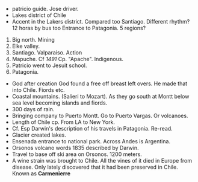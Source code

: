 - patricio guide. Jose driver.
- Lakes district of Chile
- Accent in the Lakers district. Compared too Santiago. Different rhythm? 12 horas by bus too Entrance to Patagonia. 5 regions?
1. Big north. Mining
2. Elke valley.
3. Santiago. Valparaiso. Action
4. Mapuche. Cf *1491* Cp. "Apache". Indigenous. 
5. Patricio went to Jesuit school. 
6. Patagonia. 
- God after creation God found a free off breast left overs. He made that into Chile. Fiords etc.
- Coastal mountains. (Salieri to Mozart). As they go south at Montt below sea level becoming islands and fiords. 
- 300 days of rain. 
- Bringing company to Puerto Montt. Go to Puerto Vargas. Or volcanoes. 
- Length of Chile cp. From LA to New York. 
- Cf. Esp Darwin's description of his travels in Patagonia. Re-read.
- Glacier created lakes. 
- Ensenada entrance to national park. Across Andes is Argentina. 
- Orsonos volcano words 1835 described by Darwin. 
- Travel to base off ski area on Orsonos. 1200 meters. 
- A wine strain was brought to Chile. All the vines of it died in Europe from disease. Only lately discovered that it had been preserved in Chile. Known as **Carmenierre**